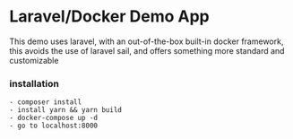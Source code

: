 # Laravel/Docker Demo App

This demo uses laravel, with an out-of-the-box built-in docker framework, this avoids the use of laravel sail, and offers something more standard and customizable

### installation

    - composer install
    - install yarn && yarn build
    - docker-compose up -d
    - go to localhost:8000




